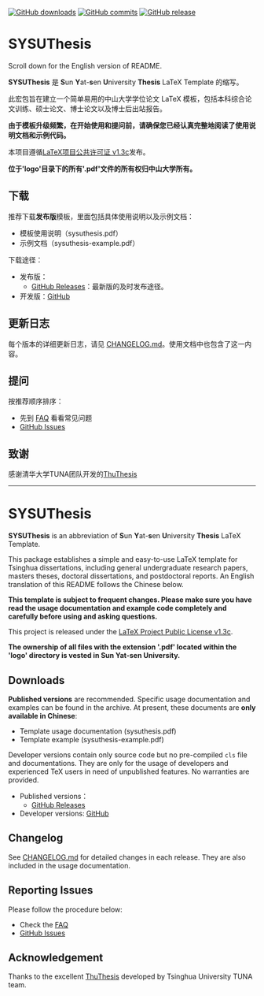 [![GitHub downloads](https://img.shields.io/github/downloads/DapengFeng/sysuthesis/total)](https://github.com/DapengFeng/sysuthesis/releases)
[![GitHub commits](https://img.shields.io/github/commits-since/DapengFeng/sysuthesis/latest)](https://github.com/DapengFeng/sysuthesis/commits/master)
[![GitHub release](https://img.shields.io/github/v/release/DapengFeng/sysuthesis)](https://github.com/DapengFeng/sysuthesis/releases/latest)



# SYSUThesis

Scroll down for the English version of README.

**SYSUThesis** 是 **S**un **Y**at-**s**en **U**niversity **Thesis** LaTeX Template 的缩写。

此宏包旨在建立一个简单易用的中山大学学位论文 LaTeX 模板，包括本科综合论文训练、硕士论文、博士论文以及博士后出站报告。

**由于模板升级频繁，在开始使用和提问前，请确保您已经认真完整地阅读了使用说明文档和示例代码。**

本项目遵循[LaTeX项目公共许可证 v1.3c](https://www.latex-project.org/lppl/lppl-1-3c/)发布。

**位于'logo'目录下的所有'.pdf'文件的所有权归中山大学所有。**

## 下载

推荐下载**发布版**模板，里面包括具体使用说明以及示例文档：

* 模板使用说明（sysuthesis.pdf）
* 示例文档（sysuthesis-example.pdf）

下载途径：

* 发布版：
  * [GitHub Releases](https://github.com/DapengFeng/sysuthesis/releases)：最新版的及时发布途径。
* 开发版：[GitHub](https://github.com/DapengFeng/sysuthesis)

## 更新日志

每个版本的详细更新日志，请见 [CHANGELOG.md](CHANGELOG.md)。使用文档中也包含了这一内容。

## 提问
按推荐顺序排序：

* 先到 [FAQ](https://github.com/DapengFeng/sysuthesis/wiki/FAQ) 看看常见问题
* [GitHub Issues](https://github.com/DapengFeng/sysuthesis/issues)

## 致谢
感谢清华大学TUNA团队开发的[ThuThesis](https://github.com/tuna/thuthesis)

---

# SYSUThesis

**SYSUThesis** is an abbreviation of **S**un **Y**at-**s**en **U**niversity **Thesis** LaTeX Template.

This package establishes a simple and easy-to-use LaTeX template for Tsinghua dissertations, including general undergraduate research papers, masters theses, doctoral dissertations, and postdoctoral reports. An English translation of this README follows the Chinese below.

**This template is subject to frequent changes. Please make sure you have read the usage documentation and example code completely and carefully before using and asking questions.**

This project is released under the [LaTeX Project Public License v1.3c](https://www.latex-project.org/lppl/lppl-1-3c/).

**The ownership of all files with the extension '.pdf' located within the 'logo' directory is vested in Sun Yat-sen University.**

## Downloads

**Published versions** are recommended. Specific usage documentation and examples can be found in the archive. At present, these documents are <b>only available in Chinese</b>:

* Template usage documentation (sysuthesis.pdf)
* Template example (sysuthesis-example.pdf)

Developer versions contain only source code but no pre-compiled `cls` file and documentations. They are only for the usage of developers and experienced TeX users in need of unpublished features. No warranties are provided.

* Published versions：
  * [GitHub Releases](https://github.com/DapengFeng/sysuthesis/releases)
* Developer versions: [GitHub](https://github.com/DapengFeng/sysuthesis)

## Changelog

See [CHANGELOG.md](CHANGELOG.md) for detailed changes in each release. They are also included in the usage documentation.

## Reporting Issues
Please follow the procedure below:

* Check the [FAQ](https://github.com/DapengFeng/sysuthesis/wiki/FAQ)
* [GitHub Issues](https://github.com/DapengFeng/sysuthesis/issues)

## Acknowledgement
Thanks to the excellent [ThuThesis](https://github.com/tuna/thuthesis) developed by Tsinghua University TUNA team.
